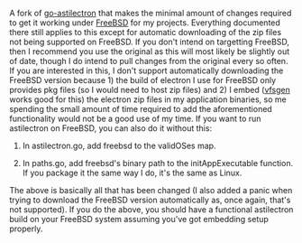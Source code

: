 A fork of [go-astilectron](https://github.com/asticode/go-astilectron) that makes the minimal amount of changes required to get it working under [FreeBSD](https://www.freebsd.org/) for my projects. Everything documented there still applies to this except for automatic downloading of the zip files not being supported on FreeBSD. If you don't intend on targetting FreeBSD, then I recommend you use the original as this will most likely be slightly out of date, though I do intend to pull changes from the original every so often. If you are interested in this, I don't support automatically downloading the FreeBSD version because 1) the build of electron I use for FreeBSD only provides pkg files (so I would need to host zip files) and 2) I embed ([vfsgen](https://github.com/shurcooL/vfsgen) works good for this) the electron zip files in my application binaries, so me spending the small amount of time required to add the aforementioned functionality would not be a good use of my time.
If you want to run astilectron on FreeBSD, you can also do it without this:

1) In astilectron.go, add freebsd to the validOSes map.

2) In paths.go, add freebsd's binary path to the initAppExecutable function. If you package it the same way I do, it's the same as Linux.

The above is basically all that has been changed (I also added a panic when trying to download the FreeBSD version automatically as, once again, that's not supported). If you do the above, you should have a functional astilectron build on your FreeBSD system assuming you've got embedding setup properly. 
